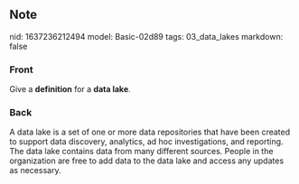 ## Note
nid: 1637236212494
model: Basic-02d89
tags: 03_data_lakes
markdown: false

### Front
Give a <b>definition</b> for a <b>data lake</b>.

### Back
A data lake is a set of one or more data repositories that have been created to support data discovery, analytics, ad hoc investigations, and reporting. The data lake contains data from many different sources. People in the organization are free to add data to the data lake and access any updates as necessary.
